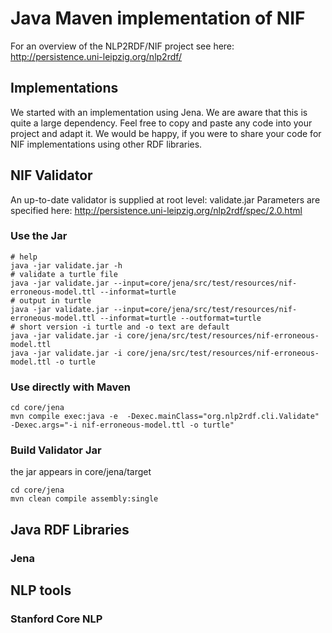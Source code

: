 # Java Maven implementation of NIF
For an overview of the NLP2RDF/NIF project see here: http://persistence.uni-leipzig.org/nlp2rdf/

## Implementations
We started with an implementation using Jena. We are aware that this is quite a large dependency. Feel free to copy and paste any code into your project and adapt it.
We would be happy, if you were to share your code for NIF implementations using other RDF libraries. 

## NIF Validator
An up-to-date validator is supplied at root level: validate.jar
Parameters are specified here: http://persistence.uni-leipzig.org/nlp2rdf/spec/2.0.html
### Use the Jar
```Shell
# help
java -jar validate.jar -h
# validate a turtle file
java -jar validate.jar --input=core/jena/src/test/resources/nif-erroneous-model.ttl --informat=turtle  
# output in turtle
java -jar validate.jar --input=core/jena/src/test/resources/nif-erroneous-model.ttl --informat=turtle --outformat=turtle
# short version -i turtle and -o text are default
java -jar validate.jar -i core/jena/src/test/resources/nif-erroneous-model.ttl 
java -jar validate.jar -i core/jena/src/test/resources/nif-erroneous-model.ttl -o turtle 
```

### Use directly with Maven
```Shell
cd core/jena
mvn compile exec:java -e  -Dexec.mainClass="org.nlp2rdf.cli.Validate" -Dexec.args="-i nif-erroneous-model.ttl -o turtle"
```

### Build Validator Jar 
the jar appears in core/jena/target
```hell
cd core/jena
mvn clean compile assembly:single
```


## Java RDF Libraries

### Jena


## NLP tools

### Stanford Core NLP
